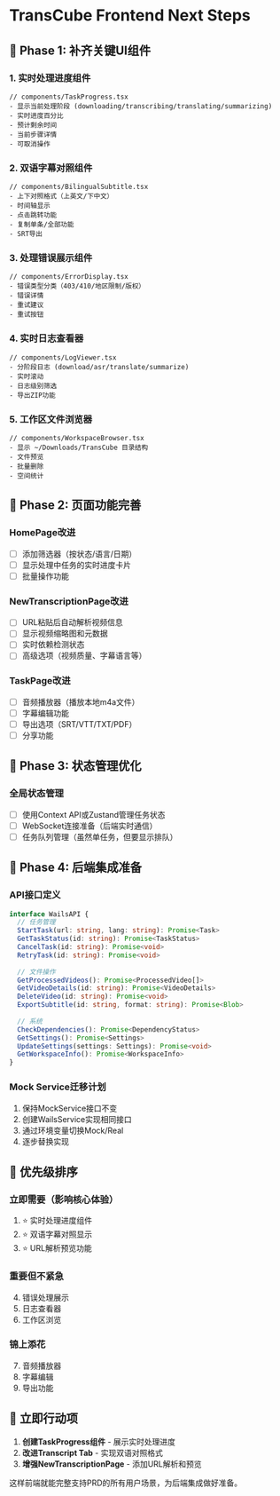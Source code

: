 # TransCube Frontend Next Steps

## 🎯 Phase 1: 补齐关键UI组件

### 1. 实时处理进度组件
```tsx
// components/TaskProgress.tsx
- 显示当前处理阶段 (downloading/transcribing/translating/summarizing)
- 实时进度百分比
- 预计剩余时间
- 当前步骤详情
- 可取消操作
```

### 2. 双语字幕对照组件
```tsx
// components/BilingualSubtitle.tsx
- 上下对照格式（上英文/下中文）
- 时间轴显示
- 点击跳转功能
- 复制单条/全部功能
- SRT导出
```

### 3. 处理错误展示组件
```tsx
// components/ErrorDisplay.tsx
- 错误类型分类（403/410/地区限制/版权）
- 错误详情
- 重试建议
- 重试按钮
```

### 4. 实时日志查看器
```tsx
// components/LogViewer.tsx
- 分阶段日志 (download/asr/translate/summarize)
- 实时滚动
- 日志级别筛选
- 导出ZIP功能
```

### 5. 工作区文件浏览器
```tsx
// components/WorkspaceBrowser.tsx
- 显示 ~/Downloads/TransCube 目录结构
- 文件预览
- 批量删除
- 空间统计
```

## 🎯 Phase 2: 页面功能完善

### HomePage改进
- [ ] 添加筛选器（按状态/语言/日期）
- [ ] 显示处理中任务的实时进度卡片
- [ ] 批量操作功能

### NewTranscriptionPage改进
- [ ] URL粘贴后自动解析视频信息
- [ ] 显示视频缩略图和元数据
- [ ] 实时依赖检测状态
- [ ] 高级选项（视频质量、字幕语言等）

### TaskPage改进
- [ ] 音频播放器（播放本地m4a文件）
- [ ] 字幕编辑功能
- [ ] 导出选项（SRT/VTT/TXT/PDF）
- [ ] 分享功能

## 🎯 Phase 3: 状态管理优化

### 全局状态管理
- [ ] 使用Context API或Zustand管理任务状态
- [ ] WebSocket连接准备（后端实时通信）
- [ ] 任务队列管理（虽然单任务，但要显示排队）

## 🎯 Phase 4: 后端集成准备

### API接口定义
```typescript
interface WailsAPI {
  // 任务管理
  StartTask(url: string, lang: string): Promise<Task>
  GetTaskStatus(id: string): Promise<TaskStatus>
  CancelTask(id: string): Promise<void>
  RetryTask(id: string): Promise<void>
  
  // 文件操作
  GetProcessedVideos(): Promise<ProcessedVideo[]>
  GetVideoDetails(id: string): Promise<VideoDetails>
  DeleteVideo(id: string): Promise<void>
  ExportSubtitle(id: string, format: string): Promise<Blob>
  
  // 系统
  CheckDependencies(): Promise<DependencyStatus>
  GetSettings(): Promise<Settings>
  UpdateSettings(settings: Settings): Promise<void>
  GetWorkspaceInfo(): Promise<WorkspaceInfo>
}
```

### Mock Service迁移计划
1. 保持MockService接口不变
2. 创建WailsService实现相同接口
3. 通过环境变量切换Mock/Real
4. 逐步替换实现

## 📅 优先级排序

### 立即需要（影响核心体验）
1. ⭐ 实时处理进度组件
2. ⭐ 双语字幕对照显示
3. ⭐ URL解析预览功能

### 重要但不紧急
4. 错误处理展示
5. 日志查看器
6. 工作区浏览

### 锦上添花
7. 音频播放器
8. 字幕编辑
9. 导出功能

## 🚀 立即行动项

1. **创建TaskProgress组件** - 展示实时处理进度
2. **改进Transcript Tab** - 实现双语对照格式
3. **增强NewTranscriptionPage** - 添加URL解析和预览

这样前端就能完整支持PRD的所有用户场景，为后端集成做好准备。